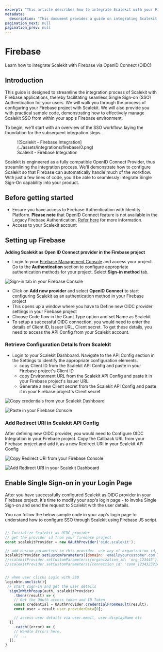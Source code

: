 ```yaml
---
excerpt: "This article describes how to integrate Scalekit with your Firebase application"
metadata:
  description: "This document provides a guide on integrating Scalekit with Firebase applications for seamless Single Sign-on Authentication. It includes steps on configuring Scalekit as an OpenID Connect provider in Firebase and provides sample code for managing SSO within the app's Firebase environment."
pagination_next: null
pagination_prev: null
---
```


# Firebase

<Subtitle>Learn how to integrate Scalekit with Firebase via OpenID Connect (OIDC)</Subtitle>

## Introduction

This guide is designed to streamline the integration process of Scalekit with Firebase applications, thereby facilitating seamless Single Sign-on (SSO) Authentication for your users. We will walk you through the process of configuring your Firebase project with Scalekit. We will also provide you with practical sample code, demonstrating how to effectively manage Scalekit SSO from within your app's Firebase environment.

To begin, we'll start with an overview of the SSO workflow, laying the foundation for the subsequent integration steps.

<figure>![Scalekit - Firebase Integration](../assets/integrations/firebase/0.png)
<figcaption>Scalekit - Firebase Integration</figcaption></figure>

Scalekit is engineered as a fully compatible OpenID Connect Provider, thus streamlining the integration process. We'll demonstrate how to configure Scalekit so that Firebase can automatically handle much of the workflow. With just a few lines of code, you'll be able to seamlessly integrate Single Sign-On capability into your product.

## Before getting started

- Ensure you have access to Firebase Authentication with Identity Platform. **Please note** that OpenID Connect feature is not available in the Legacy Firebase Authentication. [Refer here](https://cloud.google.com/identity-platform/docs/product-comparison) for more information.
- Access to your Scalekit account

## Setting up Firebase

**Adding Scalekit as Open ID Connect provider in the Firebase project**

- Login to your [Firebase Management Console](https://console.firebase.google.com/) and access your project. Go to the **Authentication** section to configure appropriate authentication methods for your project. Select **Sign-in method** tab.

![Sign-in tab in your Firebase Console](../assets/integrations/firebase/1.png)

- Click on **Add new provider** and select **OpenID Connect** to start configuring Scalekit as an authentication method in your Firebase project
- This opens up a window where you have to Define new OIDC provider settings in your Firebase project
- Choose Code flow in the Grant Type option and set Name as Scalekit
- To setup a successful OIDC connection, you would need to enter the details of Client ID, Issuer URL, Client secret. To get these details, you need to access the API Config from your Scalekit account.

### Retrieve Configuration Details from Scalekit

- Login to your Scalekit Dashboard. Navigate to the API Config section in the Settings to identify the appropriate configuration elements.
  - copy Client ID from the Scalekit API Config and paste in your Firebase project's Client ID
  - copy Environment URL from the Scalekit API Config and paste it in your Firebase project's Issuer URL
  - Generate a new Client secret from the Scalekit API Config and paste it in your Firebase project's Client secret

![Copy credentials from your Scalekit Dashboard](../assets/integrations/firebase/2.png)

![Paste in your Firebase Console](../assets/integrations/firebase/3.png)

### Add Redirect URI in Scalekit API Config

After defining new OIDC provider, you would need to Configure OIDC Integration in your Firebase project. Copy the Callback URL from your Firebase project and add it as a new Redirect URI in your Scalekit API Config

![Copy Redirect URI from your Firebase Console](../assets/integrations/firebase/4.png)

![Add Redirect URI in your Scalekit Dashboard](../assets/integrations/firebase/5.png)

## Enable Single Sign-on in your Login Page

After you have successfully configured Scalekit as OIDC provider in your Firebase project, it's time to modify your app's login page - to invoke Single Sign-on and send the request to Scalekit with the user details.

You can follow the below sample code in your app's login page to understand how to configure SSO through Scalekit using Firebase JS script.

```javascript title="Login.js" showLineNumbers

// Initialize Scalekit as OIDC provider
// get the provider id from your firebase project
const scalekitProvider = new OAuthProvider('oidc.scalekit');

// add custom parameters to this provider. use any of organization_id, connection_id or domain
scalekitProvider.setCustomParameters({domain: 'email@yourcustomer.com'});
//scalekitProvider.setCustomParameters({organization_id: 'org_123445'});
//scalekitProvider.setCustomParameters({connection_id: 'conn_1234323214'});


// when user clicks Login with SSO
loginbtn.onclick(){
 // start sign-in and get the user details
  signInWithPopup(auth, scalekitProvider)
    .then((result) => {
    // Get the OAuth access token and ID Token
    const credential = OAuthProvider.credentialFromResult(result);
    const user = result.user.providerData[0];

    // access user details via user.email, user.displayName etc
  })
    .catch((error) => {
    // Handle Errors here.
    // ...
  });
}
```
